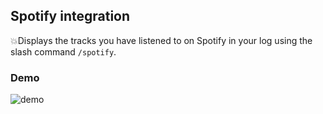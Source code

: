 ## Spotify integration

💥Displays the tracks you have listened to on Spotify in your log using the slash command `/spotify`.

### Demo

![demo](./demo.gif)

